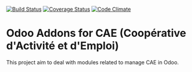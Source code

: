 [![Build Status](https://travis-ci.org/odoo-cae/odoo-addons-cae.svg?branch=10.0)](https://travis-ci.org/odoo-cae/odoo-addons-cae)
[![Coverage Status](https://coveralls.io/repos/odoo-cae/odoo-addons-cae/badge.png?branch=10.0)](https://coveralls.io/r/odoo-cae/odoo-addons-cae?branch=10.0)
[![Code Climate](https://codeclimate.com/github/odoo-cae/odoo-addons-cae/badges/gpa.svg)](https://codeclimate.com/github/odoo-cae/odoo-addons-cae)


Odoo Addons for CAE (Coopérative d'Activité et d'Emploi)
========================================================

This project aim to deal with modules related to manage CAE in Odoo.
